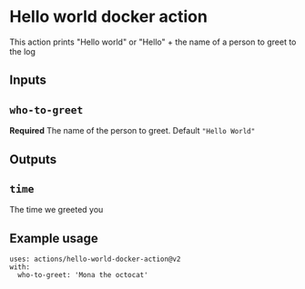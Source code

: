 # Hello world docker action

This action prints "Hello world" or "Hello" + the name of a person to greet to the log

## Inputs

## `who-to-greet`

**Required** The name of the person to greet. Default `"Hello World"`

## Outputs

## `time`

The time we greeted you

## Example usage

```
uses: actions/hello-world-docker-action@v2
with:
  who-to-greet: 'Mona the octocat'
```